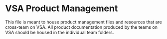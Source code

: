 # VSA Product Management
This file is meant to house product management files and resources that are cross-team on VSA. 
All product documentation produced by the teams on VSA should be housed in the individual team folders.
